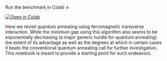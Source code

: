 Run the benchmark in Colab ↓  

[![Open in Colab](https://colab.research.google.com/assets/colab-badge.svg)](https://colab.research.google.com/github/ShahriyarD/FTI_QA/blob/main/FTI.ipynb)

Here we revisit quantum annealing using ferromagnetic transverse interaction. While the minimum gap using this algorithm also seems to be exponentially decreasing (a major generic hurdle for quantum annealing) the extent of its advantage as well as the degrees at which in certain cases it beats the conventional quantum annealing call for further investigation. This notebook is meant to provide a starting point for such endeavors.
